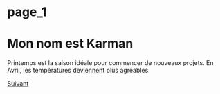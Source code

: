# page_1
<!DOCTYPE html>
<html>
<head>
    <title>Première page - Karman</title>
</head>
<body>
    <h1>Mon nom est Karman</h1>
    <p>Printemps est la saison idéale pour commencer de nouveaux projets. En Avril, les températures deviennent plus agréables.</p>
    <a href="deuxieme page web.html"><U>Suivant</U></a>
</body>
</html>
